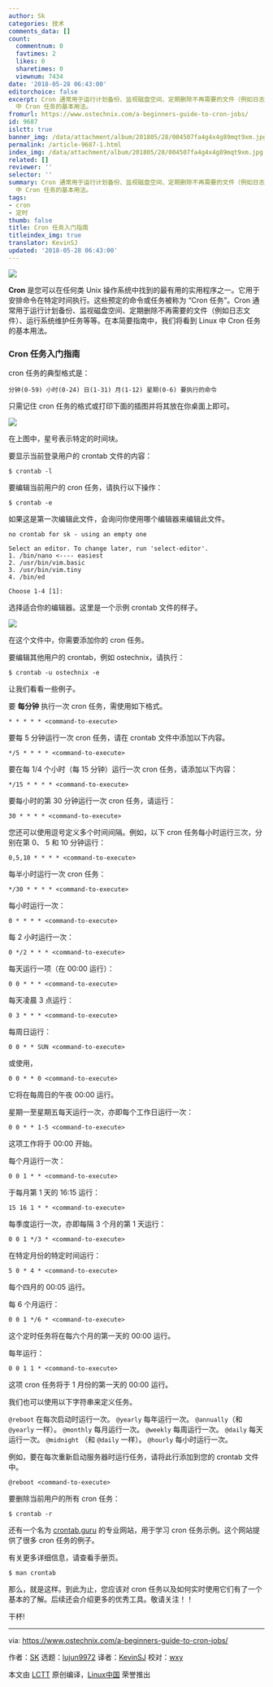 ```yaml
---
author: Sk
categories: 技术
comments_data: []
count:
  commentnum: 0
  favtimes: 2
  likes: 0
  sharetimes: 0
  viewnum: 7434
date: '2018-05-28 06:43:00'
editorchoice: false
excerpt: Cron 通常用于运行计划备份、监视磁盘空间、定期删除不再需要的文件（例如日志文件）、运行系统维护任务等等。在本简要指南中，我们将看到 Linux
  中 Cron 任务的基本用法。
fromurl: https://www.ostechnix.com/a-beginners-guide-to-cron-jobs/
id: 9687
islctt: true
banner_img: /data/attachment/album/201805/28/004507fa4g4x4g89mqt9xm.jpg
permalink: /article-9687-1.html
index_img: /data/attachment/album/201805/28/004507fa4g4x4g89mqt9xm.jpg.thumb.jpg
related: []
reviewer: ''
selector: ''
summary: Cron 通常用于运行计划备份、监视磁盘空间、定期删除不再需要的文件（例如日志文件）、运行系统维护任务等等。在本简要指南中，我们将看到 Linux
  中 Cron 任务的基本用法。
tags:
- cron
- 定时
thumb: false
title: Cron 任务入门指南
titleindex_img: true
translator: KevinSJ
updated: '2018-05-28 06:43:00'
---
```


![](/data/attachment/album/201805/28/004507fa4g4x4g89mqt9xm.jpg)


**Cron** 是您可以在任何类 Unix 操作系统中找到的最有用的实用程序之一。它用于安排命令在特定时间执行。这些预定的命令或任务被称为 “Cron 任务”。Cron 通常用于运行计划备份、监视磁盘空间、定期删除不再需要的文件（例如日志文件）、运行系统维护任务等等。在本简要指南中，我们将看到 Linux 中 Cron 任务的基本用法。


### Cron 任务入门指南


cron 任务的典型格式是：



```
分钟(0-59) 小时(0-24) 日(1-31) 月(1-12) 星期(0-6) 要执行的命令

```

只需记住 cron 任务的格式或打印下面的插图并将其放在你桌面上即可。


![](/data/attachment/album/201805/28/004509fp0o3pzi04ayawak.png)


在上图中，星号表示特定的时间块。


要显示当前登录用户的 crontab 文件的内容：



```
$ crontab -l

```

要编辑当前用户的 cron 任务，请执行以下操作：



```
$ crontab -e

```

如果这是第一次编辑此文件，会询问你使用哪个编辑器来编辑此文件。



```
no crontab for sk - using an empty one

Select an editor. To change later, run 'select-editor'.
1. /bin/nano <---- easiest
2. /usr/bin/vim.basic
3. /usr/bin/vim.tiny
4. /bin/ed

Choose 1-4 [1]:

```

选择适合你的编辑器。这里是一个示例 crontab 文件的样子。


![](/data/attachment/album/201805/28/004511urkcd7d1drcrdc1d.png)


在这个文件中，你需要添加你的 cron 任务。


要编辑其他用户的 crontab，例如 ostechnix，请执行：



```
$ crontab -u ostechnix -e

```

让我们看看一些例子。


要 **每分钟** 执行一次 cron 任务，需使用如下格式。



```
* * * * * <command-to-execute>

```

要每 5 分钟运行一次 cron 任务，请在 crontab 文件中添加以下内容。



```
*/5 * * * * <command-to-execute>

```

要在每 1/4 个小时（每 15 分钟）运行一次 cron 任务，请添加以下内容：



```
*/15 * * * * <command-to-execute>

```

要每小时的第 30 分钟运行一次 cron 任务，请运行：



```
30 * * * * <command-to-execute>

```

您还可以使用逗号定义多个时间间隔。例如，以下 cron 任务每小时运行三次，分别在第 0、 5 和 10 分钟运行：



```
0,5,10 * * * * <command-to-execute>

```

每半小时运行一次 cron 任务：



```
*/30 * * * * <command-to-execute>

```

每小时运行一次：



```
0 * * * * <command-to-execute>

```

每 2 小时运行一次：



```
0 */2 * * * <command-to-execute>

```

每天运行一项（在 00:00 运行）：



```
0 0 * * * <command-to-execute>

```

每天凌晨 3 点运行：



```
0 3 * * * <command-to-execute>

```

每周日运行：



```
0 0 * * SUN <command-to-execute>

```

或使用，



```
0 0 * * 0 <command-to-execute>

```

它将在每周日的午夜 00:00 运行。


星期一至星期五每天运行一次，亦即每个工作日运行一次：



```
0 0 * * 1-5 <command-to-execute>

```

这项工作将于 00:00 开始。


每个月运行一次：



```
0 0 1 * * <command-to-execute>

```

于每月第 1 天的 16:15 运行：



```
15 16 1 * * <command-to-execute>

```

每季度运行一次，亦即每隔 3 个月的第 1 天运行：



```
0 0 1 */3 * <command-to-execute>

```

在特定月份的特定时间运行：



```
5 0 * 4 * <command-to-execute>

```

每个四月的 00:05 运行。


每 6 个月运行：



```
0 0 1 */6 * <command-to-execute>

```

这个定时任务将在每六个月的第一天的 00:00 运行。


每年运行：



```
0 0 1 1 * <command-to-execute>

```

这项 cron 任务将于 1 月份的第一天的 00:00 运行。


我们也可以使用以下字符串来定义任务。


`@reboot` 在每次启动时运行一次。 `@yearly` 每年运行一次。 `@annually`（和 `@yearly` 一样）。 `@monthly` 每月运行一次。 `@weekly` 每周运行一次。 `@daily` 每天运行一次。 `@midnight` （和 `@daily` 一样）。 `@hourly` 每小时运行一次。


例如，要在每次重新启动服务器时运行任务，请将此行添加到您的 crontab 文件中。



```
@reboot <command-to-execute>

```

要删除当前用户的所有 cron 任务：



```
$ crontab -r

```

还有一个名为 [crontab.guru](https://crontab.guru/) 的专业网站，用于学习 cron 任务示例。这个网站提供了很多 cron 任务的例子。


有关更多详细信息，请查看手册页。



```
$ man crontab

```

那么，就是这样。到此为止，您应该对 cron 任务以及如何实时使用它们有了一个基本的了解。后续还会介绍更多的优秀工具。敬请关注！！


干杯!




---


via: <https://www.ostechnix.com/a-beginners-guide-to-cron-jobs/>


作者：[SK](https://www.ostechnix.com/author/sk/) 选题：[lujun9972](https://github.com/lujun9972) 译者：[KevinSJ](https://github.com/KevinSJ) 校对：[wxy](https://github.com/wxy)


本文由 [LCTT](https://github.com/LCTT/TranslateProject) 原创编译，[Linux中国](https://linux.cn/) 荣誉推出